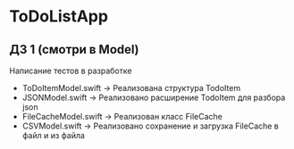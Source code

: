 # ToDoListApp

## ДЗ 1 (смотри в Model)

Написание тестов в разработке

* ToDoItemModel.swift -> Реализована структура TodoItem 
* JSONModel.swift -> Реализовано расширение TodoItem для разбора json
* FileCacheModel.swift -> Реализован класс FileCache
* CSVModel.swift -> Реализовано сохранение и загрузка FileCache в файл и из файла
